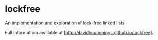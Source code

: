 lockfree
========

An implementation and exploration of lock-free linked lists

Full informatiom available at [http://davidhcummings.github.io/lockfree].
